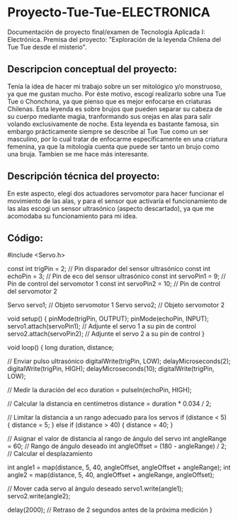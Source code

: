 # Proyecto-Tue-Tue-ELECTRONICA
Documentación de proyecto final/examen de Tecnología Aplicada I: Electrónica.
Premisa del proyecto: "Exploración de la leyenda Chilena del Tue Tue desde el misterio".

## Descripcion conceptual del proyecto:
Tenía la idea de hacer mi trabajo sobre un ser mitológico y/o monstruoso, ya que me gustan mucho. Por éste motivo, escogí realizarlo sobre una Tue Tue o Chonchona, ya que pienso que es mejor enfocarse en criaturas Chilenas. Esta leyenda es sobre brujos que pueden separar su cabeza de su cuerpo mediante magia, tranformando sus orejas en alas para salir volando exclusivamente de noche. Esta leyenda es bastante famosa, sin embargo prácticamente siempre se describe al Tue Tue como un ser masculino, por lo cual tratar de enfocarme específicamente en una criatura femenina, ya que la mitología cuenta que puede ser tanto un brujo como una bruja. Tambien se me hace más interesante.

## Descripción técnica del proyecto:
En este aspecto, elegí dos actuadores servomotor para hacer funcionar el movimiento de las alas, y para el sensor que activaría el funcionamiento de las alas escogi un sensor ultrasónico (aspecto descartado), ya que me acomodaba su funcionamiento para mi idea.

## Código:
#include <Servo.h>

const int trigPin = 2;     // Pin disparador del sensor ultrasónico
const int echoPin = 3;     // Pin de eco del sensor ultrasónico
const int servoPin1 = 9;   // Pin de control del servomotor 1
const int servoPin2 = 10;  // Pin de control del servomotor 2

Servo servo1; // Objeto servomotor 1
Servo servo2; // Objeto servomotor 2

void setup() {
pinMode(trigPin, OUTPUT);
pinMode(echoPin, INPUT);
servo1.attach(servoPin1); // Adjunte el servo 1 a su pin de control
servo2.attach(servoPin2); // Adjunte el servo 2 a su pin de control
}

void loop() {
long duration, distance;

// Enviar pulso ultrasónico
digitalWrite(trigPin, LOW);
delayMicroseconds(2);
digitalWrite(trigPin, HIGH);
delayMicroseconds(10);
digitalWrite(trigPin, LOW);

// Medir la duración del eco
duration = pulseIn(echoPin, HIGH);

// Calcular la distancia en centímetros
distance = duration * 0.034 / 2;

// Limitar la distancia a un rango adecuado para los servos
if (distance < 5) {
distance = 5;
} else if (distance > 40) {
distance = 40;
}

// Asignar el valor de distancia al rango de ángulo del servo
int angleRange = 60; // Rango de ángulo deseado
int angleOffset = (180 - angleRange) / 2; // Calcular el desplazamiento

int angle1 = map(distance, 5, 40, angleOffset, angleOffset + angleRange);
int angle2 = map(distance, 5, 40, angleOffset + angleRange, angleOffset);

// Mover cada servo al ángulo deseado
servo1.write(angle1);
servo2.write(angle2);

delay(2000); // Retraso de 2 segundos antes de la próxima medición
}
